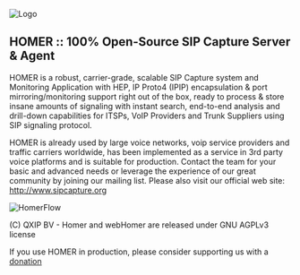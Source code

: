 ![Logo](http://sipcapture.org/data/images/sipcapture_header.png)

## HOMER :: 100% Open-Source SIP Capture Server & Agent

HOMER is a robust, carrier-grade, scalable SIP Capture system and Monitoring Application with HEP, IP Proto4 (IPIP) encapsulation & port mirroring/monitoring support right out of the box, ready to process & store insane amounts of signaling with instant search, end-to-end analysis and drill-down capabilities for ITSPs, VoIP Providers and Trunk Suppliers using SIP signaling protocol.

HOMER is already used by large voice networks, voip service providers and traffic carriers worldwide, has been implemented as a service in 3rd party voice platforms and is suitable for production. Contact the team for your basic and advanced needs or leverage the experience of our great community by joining our mailing list. Please also visit our official web site: http://www.sipcapture.org

![HomerFlow](http://i.imgur.com/U7UBI.png)

(C) QXIP BV - Homer and webHomer are released under GNU AGPLv3 license

If you use HOMER in production, please consider supporting us with a [donation](https://www.paypal.com/cgi-bin/webscr?cmd=_donations&business=donation%40sipcapture%2eorg&lc=US&item_name=SIPCAPTURE&no_note=0&currency_code=EUR&bn=PP%2dDonationsBF%3abtn_donateCC_LG%2egif%3aNonHostedGuest)
